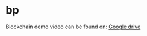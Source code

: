 # bp
Blockchain demo video can be found on: [Google drive](https://drive.google.com/drive/folders/1-lmcTtDE2Cl1BRJi1h-mQDL3PQN-APPT?usp=share_link)
